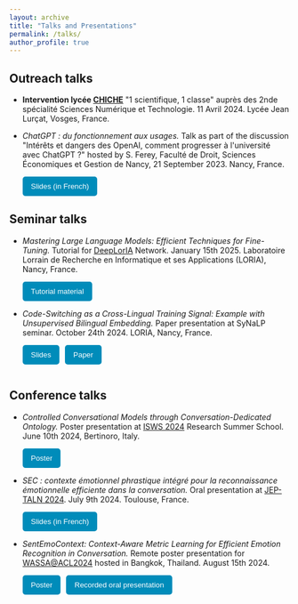 ```yaml
---
layout: archive
title: "Talks and Presentations"
permalink: /talks/
author_profile: true
---
```


<style>
    form button {
        background-color: #008CBA; /* Primary button color */
        color: white;
        padding: 10px 15px;
        border: none;
        border-radius: 5px;
        cursor: pointer;
    }

    /* Style for alternate buttons */
    .alternate-button button {
        background-color: #A32CC4;
    }
</style>

## Outreach talks

- **Intervention lycée [CHICHE](https://chiche-snt.fr/)** "1 scientifique, 1 classe" auprès des 2nde spécialité Sciences Numérique et Technologie. 11 Avril 2024. Lycée Jean Lurçat, Vosges, France.

- *ChatGPT : du fonctionnement aux usages.* Talk as part of the discussion "Intérêts et dangers des OpenAI, comment progresser à l'université avec ChatGPT ?" hosted by S. Ferey, Faculté de Droit, Sciences Économiques et Gestion de Nancy, 21 September 2023. Nancy, France.  
  <form action="https://drive.google.com/file/d/19kZ_4UT4ei-NLnZlEwnvWbfP2nGsgAXz/view?usp=drive_link" method="get" target="_blank">
      <button type="submit">Slides (in French)</button>
  </form>

## Seminar talks

- *Mastering Large Language Models: Efficient Techniques for Fine-Tuning.* Tutorial for [DeepLorIA](https://deeploria.netlify.app/) Network. January 15th 2025. Laboratoire Lorrain de Recherche en Informatique et ses Applications (LORIA), Nancy, France.  
  <form action="https://github.com/B-Gendron/tutorial-deeploria" method="get" target="_blank">
      <button type="submit">Tutorial material</button>
  </form>

- *Code-Switching as a Cross-Lingual Training Signal: Example with Unsupervised Bilingual Embedding.* Paper presentation at SyNaLP seminar. October 24th 2024. LORIA, Nancy, France.  
  <div style="display: flex; gap: 10px;">
      <form action="https://github.com/B-Gendron/coswitchmap/tree/main" method="get" target="_blank">
          <button type="submit">Slides</button>
      </form>
      <form action="https://b-gendron.github.io/publications/publications-2/" method="get" target="_blank">
          <button type="submit">Paper</button>
      </form>
  </div>

## Conference talks

- *Controlled Conversational Models through Conversation-Dedicated Ontology.* Poster presentation at [ISWS 2024](https://2024.semanticwebschool.org/) Research Summer School. June 10th 2024, Bertinoro, Italy.  
  <form action="https://github.com/B-Gendron/isws-poster" method="get" target="_blank">
      <button type="submit">Poster</button>
  </form>

- *SEC : contexte émotionnel phrastique intégré pour la reconnaissance émotionnelle efficiente dans la conversation.* Oral presentation at [JEP-TALN 2024](https://jep-taln2024.sciencesconf.org/resource/page/id/4). July 9th 2024. Toulouse, France.  
  <form action="https://github.com/B-Gendron/taln-sec" method="get" target="_blank">
      <button type="submit">Slides (in French)</button>
  </form>

- *SentEmoContext: Context-Aware Metric Learning for Efficient Emotion Recognition in Conversation.* Remote poster presentation for [WASSA@ACL2024](https://workshop-wassa.github.io/) hosted in Bangkok, Thailand. August 15th 2024.  
  <div style="display: flex; gap: 10px;">
      <form action="https://github.com/B-Gendron/wassa-poster/tree/main" method="get" target="_blank">
          <button type="submit">Poster</button>
      </form>
      <form action="https://underline.io/lecture/104199-sec-context-aware-metric-learning-for-efficient-emotion-recognition-in-conversation" method="get" target="_blank">
          <button type="submit">Recorded oral presentation</button>
      </form>
  </div>
